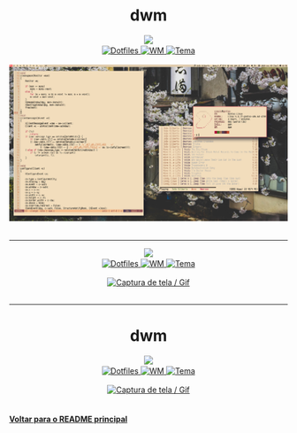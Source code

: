 <h1 align="center">dwm</h1>
<div align="center">
  <a href="https://github.com/toniz4">
    <img src="https://img.shields.io/badge/usuário-toniz4-%232c3e50?style=for-the-badge" />
  </a>
  <br/>
  <a href="https://github.com/toniz4/dotfiles">
    <img
      alt="Dotfiles"
      src="https://img.shields.io/badge/dots-%232c3e50?style=for-the-badge"
    />
  </a>
  <a href="https://dwm.suckless.org/">
    <img
      alt="WM"
      src="https://img.shields.io/badge/wm-dwm-%235352ed?style=for-the-badge"
    />
  </a>
  <a href="https://github.com/adigitoleo/vim-mellow">
    <img
      alt="Tema"
      src="https://img.shields.io/badge/tema-mellow-%232ed573?style=for-the-badge"
    />
  </a>
  <br /><br />
  <a href="https://github.com/toniz4/dotfiles">
    <img alt="Captura de tela / Gif" src="https://github.com/toniz4/dwm/blob/master/screenshot.png" />
  </a>
  <br/><br/>
</div>

----------------

<div align="center">
  <a href="https://notabug.org/sabactani">
    <img src="https://img.shields.io/badge/usuário-sabactani-%232c3e50?style=for-the-badge" />
  </a>
  <br/>
  <a href="https://notabug.org/sabactani/dwm">
    <img
      alt="Dotfiles"
      src="https://img.shields.io/badge/dots-%232c3e50?style=for-the-badge"
    />
  </a>
  <a href="https://dwm.suckless.org/">
    <img
      alt="WM"
      src="https://img.shields.io/badge/wm-dwm-%235352ed?style=for-the-badge"
    />
  </a>
  <a href="https://notabug.org/sabactani/dwm">
    <img
      alt="Tema"
      src="https://img.shields.io/badge/tema-custom-%232ed573?style=for-the-badge"
    />
  </a>
  <br /><br />
  <a href="https://notabug.org/sabactani/dwm">
    <img alt="Captura de tela / Gif" src="https://notabug.org/sabactani/dwm/raw/master/screenshots/desk.png" />
  </a>
  <br/><br/>
</div>

----------------

<h1 align="center">dwm</h1>
<div align="center">
  <a href="https://gitlab.com/crzjp">
    <img src="https://img.shields.io/badge/usuário-crzjp-%232c3e50?style=for-the-badge" />
  </a>
  <br/>
  <a href="https://gitlab.com/crzjp/my-dotfiles">
    <img
      alt="Dotfiles"
      src="https://img.shields.io/badge/dots-%232c3e50?style=for-the-badge"
    />
  </a>
  <a href="https://dwm.suckless.org/">
    <img
      alt="WM"
      src="https://img.shields.io/badge/wm-dwm-%235352ed?style=for-the-badge"
    />
  </a>
  <a href="https://github.com/morhetz/gruvbox">
    <img
      alt="Tema"
      src="https://img.shields.io/badge/tema-gruvbox-%232ed573?style=for-the-badge"
    />
  </a>
  <br /><br />
  <a href="https://gitlab.com/crzjp/my-dotfiles">
    <img alt="Captura de tela / Gif" src="https://gitlab.com/crzjp/my-dotfiles/-/raw/master/.config/dwm/dwm.png" />
  </a>
  <br/><br/>
</div>

#### [Voltar para o README principal](https://github.com/unixwmbr/unixwmbr)
